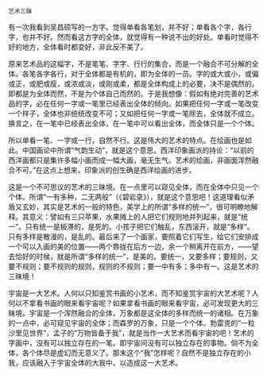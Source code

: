     艺术三昧 

   有一次我看到吴昌硕写的一方字。觉得单看各笔划，并不好；单看各个字，各行字，也并不好。然而看这方字的全体，就觉得有一种说不出的好处。单看时觉得不好的地方，全体看时都变好，非此反不美了。

   原来艺术品的这幅字，不是笔笔、字字、行行的集合，而是一个融合不可分解的全体。各笔各字各行，对于全体都是有机的，即为全体的一员。字的或大或小，或偏或正，或肥或瘦，或浓或淡，或刚或柔，都是全体构成上的必要，决不是偶然的。即都是为全体而然，不是为个体自己而然的。于是我想像：假如有绝对完善的艺术品的字，必在任何一字或一笔里已经表出全体的倾向。如果把任何一字或一笔改变一个样子，全体也非统统改变不可；又如把任何一字或一笔除去，全体就不成立。换言之，在一笔中已经表出全体，在一笔中可以看出全体，而全体只是一个个体。

   所以单看一笔、一字或一行，自然不行。这是伟大的艺术的特点。在绘画也是如此。中国画论中所谓“气韵生动”，就是这个意思。西洋印象画派的持论：“以前的西洋画都只是集许多幅小画而成一幅大画，毫无生气。艺术的绘画，非画面浑然融合不可。”在这点上想来，印象派的创生确是西洋绘画的进步。

   这是一个不可思议的艺术的三昧境。在一点里可以窥见全体，而在全体中只见一个个体。所谓“一有多种，二无两般”（《碧岩录》），就是这个意思吧！这道理看似矛盾又玄妙，其实是艺术的一般的特色，美学上的所谓“多样的统一”，很可明瞭地解释。其意义：譬如有三只苹果，水果摊上的人把它们规则地并列起来，就是“统一”。只有统一是板滞的，是死的。小孩子把它们触乱，东西滚开，就是“多样”。只有多样是散漫的，是乱的。最后来了一个画家，要照着它们写生，给它们安排成一个可以入画的美的位置——两个靠拢在后方一边，余一个稍离开在前方，——望去恰好的时候，就是所谓“多样的统一”，是美的。要统一，又要多样；要规则，又要不规则；要不规则的规则，规则的不规则；要一中有多；多中有一。这是艺术的三昧境！

   宇宙是一大艺术。人何以只知鉴赏书画的小艺术，而不知鉴赏宇宙的大艺术呢？人何以不拿看书画的眼来看宇宙呢？如果拿看书画的眼来看宇宙，必可发现更大的三昧境。宇宙是一个浑然融合的全体，万象都是这全体的多样而统一的诸相。在万象的一点中，必可窥见宇宙的全体；而森罗的万象，只是一个个体。勃雷克的“一粒沙里见世界”，孟子的“万物皆备于我”，就是当作一大艺术而看宇宙的吧！艺术的字画中，没有可以独立存在的一笔。即宇宙间没有可以独立存在的事物。倘不为全体，各个体尽是虚幻而无意义了。那末这个“我”怎样呢？自然不是独立存在的小我，应该融入于宇宙全体的大我中，以造成这一大艺术。


